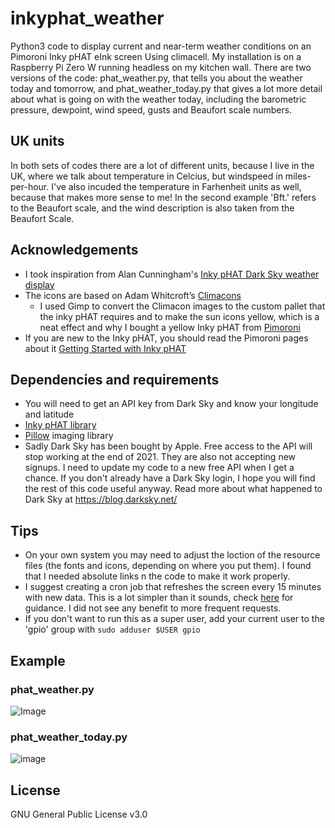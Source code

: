 # inkyphat_weather

Python3 code to display current and near-term weather conditions on an Pimoroni Inky pHAT eInk screen Using climacell. My installation is on a Raspberry Pi Zero W running headless on my kitchen wall. There are two versions of the code: phat_weather.py, that tells you about the weather today and tomorrow, and phat_weather_today.py that gives a lot more detail about what is going on with the weather today, including the barometric pressure, dewpoint, wind speed, gusts and Beaufort scale numbers.

## UK units

In both sets of codes there are a lot of different units, because I live in the UK, where we talk about temperature in Celcius, but windspeed in miles-per-hour. I've also incuded the temperature in Farhenheit units as well, because that makes more sense to me! In the second example 'Bft.' refers to the Beaufort scale, and the wind description is also taken from the Beaufort Scale.

## Acknowledgements

- I took inspiration from Alan Cunningham's [Inky pHAT Dark Sky weather display](https://github.com/AlanCunningham/inkyphat-darksky-weather-display/)
- The icons are based on Adam Whitcroft’s [Climacons](http://adamwhitcroft.com/climacons/)
  - I used Gimp to convert the Climacon images to the custom pallet that the inky pHAT requires and to make the sun icons yellow, which is a neat effect and why I bought a yellow Inky pHAT from [Pimoroni](https://shop.pimoroni.com/products/inky-phat)
- If you are new to the Inky pHAT, you should read the Pimoroni pages about it [Getting Started with Inky pHAT](https://learn.pimoroni.com/tutorial/sandyj/getting-started-with-inky-phat)

## Dependencies and requirements

- You will need to get an API key from Dark Sky and know your longitude and latitude
- [Inky pHAT library](https://github.com/pimoroni/inky)
- [Pillow](https://pillow.readthedocs.io/en/stable/) imaging library
- Sadly Dark Sky has been bought by Apple. Free access to the API will stop working at the end of 2021. They are also not accepting new signups. I need to update my code to a new free API when I get a chance. If you don't already have a Dark Sky login, I hope you will find the rest of this code useful anyway. Read more about what happened to Dark Sky at https://blog.darksky.net/

## Tips

- On your own system you may need to adjust the loction of the resource files (the fonts and icons, depending on where you put them). I found that I needed absolute links n the code to make it work properly.
- I suggest creating a cron job that refreshes the screen every 15 minutes with new data. This is a lot simpler than it sounds, check [here](https://www.ostechnix.com/a-beginners-guide-to-cron-jobs/) for guidance. I did not see any benefit to more frequent requests.
- If you don't want to run this as a super user, add your current user to the 'gpio' group with `sudo adduser $USER gpio`

## Example

### phat_weather.py

![Image](inky-pHAT.png)

### phat_weather_today.py

![image](weather_today.png)

## License

GNU General Public License v3.0
